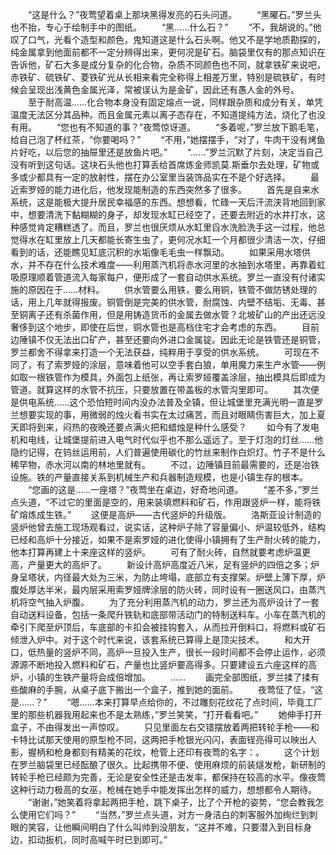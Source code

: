 　　“这是什么？”夜莺望着桌上那块黑得发亮的石头问道。
　　“黑曜石。”罗兰头也不抬，专心于绘制手中的图纸。
　　“黑……什么石？”
　　“不，我胡说的。”他叹了口气，光看个造型和颜色，鬼知道这是什么石头啊。他又不是学地质勘探的，纯金属拿到他面前都不一定分辨得出来，更何况是矿石。脑袋里仅有的那点知识在告诉他，矿石大多是成分复杂的化合物，杂质不同颜色也不同，就拿铁矿来说吧，赤铁矿、硫铁矿、菱铁矿光从长相来看完全称得上相差万里，特别是硫铁矿，有时候会呈现出浅黄色金属光泽，常被误认为是金矿，因此还有愚人金的外号。
　　至于耐高温……化合物本身没有固定熔点一说，同样跟杂质和成分有关，单凭温度无法区分其品种。而且金属元素以离子态存在，不知道提纯方法，烧化了也没有用。
　　“您也有不知道的事？”夜莺惊讶道。
　　“多着呢，”罗兰放下鹅毛笔，给自己泡了杯红茶，“你要喝吗？”
　　“不用，”她摆摆手，“对了，牛肉干没有烤鱼片好吃，以后您的抽屉里还是放鱼片吧。”
　　“……”罗兰沉默了片刻，决定当自己没有听到这句话。这块石头他也打算丢给首席炼金师凯莫.斯垂尔去处理，矿物或多或少都具有一定的放射性，摆在办公室里当装饰品实在不是个好选择。
　　最近索罗娅的能力进化后，他发现能制造的东西突然多了很多。
　　首先是自来水系统，这是能极大提升居民幸福感的东西。想想看，忙碌一天后汗流浃背地回到家中，想要清洗下黏糊糊的身子，却发现水缸已经空了，还要去附近的水井打水，这种感觉肯定糟糕透了。而且，罗兰也很厌烦从水缸里舀水洗脸洗手这一过程，他总觉得水在缸里放上几天都能长寄生虫了，更何况水缸一个月都很少清洁一次，仔细看到的话，还能瞧见缸底沉积的水垢像毛毛虫一样飘动。
　　如果采用水塔供水，并不存在什么技术难度——利用蒸汽机将赤水河里的水抽到水塔里，再靠着虹吸原理顺着管道流入每家每户，便形成了一套自动供水系统。罗兰一直没有付诸实施的原因在于……材料。
　　供水管要么用铁，要么用铜，铁管不做防锈处理的话，用上几年就得报废。铜管倒是完美的供水管，耐腐蚀、内壁不结垢、无毒、甚至铜离子还有杀菌作用，但是用铸造货币的金属去做水管？北坡矿山的产出还远没奢侈到这个地步，即使在后世，铜水管也是高档住宅才会考虑的东西。
　　目前边陲镇不仅无法出口矿产，甚至还要向外进口金属锭。因此无论是铁管还是铜管，罗兰都舍不得拿来打造一个无法获益，纯粹用于享受的供水系统。
　　可现在不同了，有了索罗娅的涂层，意味着他可以空手套白狼，单用魔力来生产水管——例如取一根铁管作为模具，外面包上纸张，再让索罗娅覆盖涂层，抽出模具后即成为管道。就算这样的水管不抗压，只要放置在带盖板的水管沟里即可。
　　其次便是供电系统……这个恐怕短时间内没办法普及全镇，但让城堡里充满光明一直是罗兰想要实现的事，用微弱的烛火看书实在太过痛苦，而且对眼睛伤害巨大，加上夏天即将到来，闷热的夜晚还要点满火把和蜡烛是种什么感受？
　　如今有了发电机和电线，让城堡提前进入电气时代似乎也不那么遥远了。至于灯泡的灯丝……他隐约记得，在钨丝运用前，人们普遍使用碳化的竹丝来制作白炽灯。竹子不是什么稀罕物，赤水河以南的林地里就有。
　　不过，边陲镇目前最需要的，还是冶铁设施。铁的产量直接关系到机械生产和兵器制造规模，也是小镇生存的根本。
　　“您画的这是……一座塔？”夜莺坐在桌边，好奇地问道。
　　“差不多，”罗兰点头道，“不过它的里面是空的，用来装填燃料和矿石，作用跟竖炉一样，能将铁矿熔炼成生铁。”
　　这便是高炉——古代竖炉的升级版。
　　洛斯亚设计制造的竖炉他曾去施工现场观看过，说实话，这种炉子除了容量偏小、炉温较低外，结构已经和高炉十分接近，如果不是索罗娅的进化使得小镇拥有了生产耐火砖的能力，他本打算再建上十来座这样的竖炉。
　　可有了耐火砖，自然就要考虑炉温更高，产量更大的高炉了。
　　新设计高炉高度近八米，足有竖炉的四倍之多；炉身呈塔状，内径最大处为三米，为防止垮塌，底部立有支撑架。炉壁上薄下厚，炉腹处厚达半米，最内层采用索罗娅牌涂层的防火砖，同时设有一圈送风口，由蒸汽机将空气抽入炉腹。
　　为了充分利用蒸汽机的动力，罗兰还为高炉设计了一套自动送料设备，包括一条爬升铁轨和底部带活动门的特制送料车。小车在蒸汽机的牵引下爬至炉顶后，车底部的卡扣会被挂钩套入，从而拉开倒料口，将燃料或矿石倾泄入炉中。对于这个时代来说，该套系统已算得上是顶尖技术。
　　和大开口，低热量的竖炉不同，高炉一旦投入生产，很长一段时间都不会停止运作，必须源源不断地投入燃料和矿石，产量也比竖炉要高得多。只要建设五六座这样的高炉，小镇的生铁产量将会成倍增加。
　　……
　　画完全部图纸，罗兰揉了揉有些酸麻的手腕，从桌子底下搬出一个盒子，推到她的面前。
　　夜莺怔了怔，“这是……？”
　　“嗯……本来打算早点给你的，不过雕刻花纹花了点时间，毕竟工厂里的那些机器我用起来也不是太熟练，”罗兰笑笑，“打开看看吧。”
　　她伸手打开盒子，不由得发出一声惊叹。
　　只见里面左右交错摆放着两把转轮手枪——和卡特比试那天使用的原型枪不同，这两把手枪银光闪闪，表面锃亮得可以映出人影，握柄和枪身都刻有精美的花纹，枪管上还印有夜莺的名字：。
　　这个计划在罗兰脑袋里已经酝酿了很久。比起携带不便、使用麻烦的前装燧发枪，新研制的转轮手枪已经颇为完善，无论是安全性还是击发率，都保持在较高的水平。像夜莺这种行动力极高的女巫，枪械在她手中能发挥出怎样的威力，想想都令人期待。
　　“谢谢，”她笑着将拿起两把手枪，跳下桌子，比了个开枪的姿势，“您会教我怎么使用它们吗？”
　　“当然，”罗兰点头道，对方一身洁白的刺客服外加绚烂到刺眼的笑容，让他瞬间明白了什么叫帅到没朋友，“这并不难，只要潜入到目标身边，扣动扳机，同时高喊午时已到即可。”